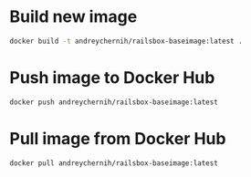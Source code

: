 # Build new image

```bash
docker build -t andreychernih/railsbox-baseimage:latest .
```

# Push image to Docker Hub

```bash
docker push andreychernih/railsbox-baseimage:latest
```

# Pull image from Docker Hub

```bash
docker pull andreychernih/railsbox-baseimage:latest
```
